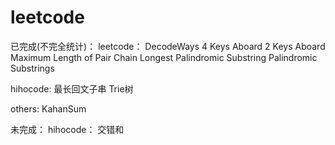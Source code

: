 # leetcode
已完成(不完全统计)：
leetcode：
DecodeWays
4 Keys Aboard
2 Keys Aboard
Maximum Length of Pair Chain
Longest Palindromic Substring
Palindromic Substrings

hihocode:
最长回文子串
Trie树

others:
KahanSum

未完成：
hihocode：
交错和

